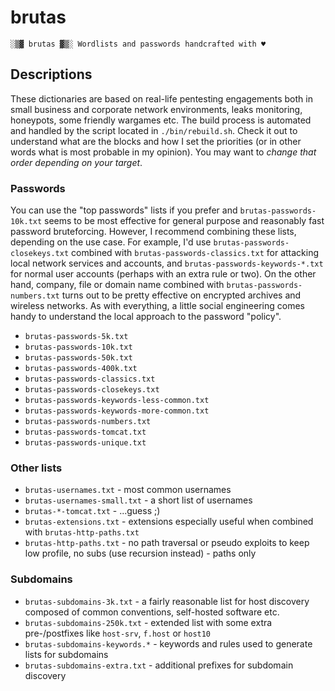 # brutas

    ░▒▓ brutas ▓▒░ Wordlists and passwords handcrafted with ♥

## Descriptions

These dictionaries are based on real-life pentesting engagements both in small business and corporate network environments, leaks monitoring, honeypots, some friendly wargames etc. The build process is automated and handled by the script located in `./bin/rebuild.sh`. Check it out to understand what are the blocks and how I set the priorities (or in other words what is most probable in my opinion). You may want to *change that order depending on your target*.

### Passwords

You can use the "top passwords" lists if you prefer and `brutas-passwords-10k.txt` seems to be most effective for general purpose and reasonably fast password bruteforcing. However, I recommend combining these lists, depending on the use case. For example, I'd use `brutas-passwords-closekeys.txt` combined with `brutas-passwords-classics.txt` for attacking local network services and accounts, and `brutas-passwords-keywords-*.txt` for normal user accounts (perhaps with an extra rule or two). On the other hand, company, file or domain name combined with `brutas-passwords-numbers.txt` turns out to be pretty effective on encrypted archives and wireless networks. As with everything, a little social engineering comes handy to understand the local approach to the password "policy".

* `brutas-passwords-5k.txt`
* `brutas-passwords-10k.txt`
* `brutas-passwords-50k.txt`
* `brutas-passwords-400k.txt`
* `brutas-passwords-classics.txt`
* `brutas-passwords-closekeys.txt`
* `brutas-passwords-keywords-less-common.txt`
* `brutas-passwords-keywords-more-common.txt`
* `brutas-passwords-numbers.txt`
* `brutas-passwords-tomcat.txt`
* `brutas-passwords-unique.txt`

### Other lists

* `brutas-usernames.txt` - most common usernames
* `brutas-usernames-small.txt` - a short list of usernames
* `brutas-*-tomcat.txt` - ...guess ;)
* `brutas-extensions.txt` - extensions especially useful when combined with `brutas-http-paths.txt`
* `brutas-http-paths.txt` - no path traversal or pseudo exploits to keep low profile, no subs (use recursion instead) - paths only

### Subdomains

* `brutas-subdomains-3k.txt` - a fairly reasonable list for host discovery composed of common conventions, self-hosted software etc.
* `brutas-subdomains-250k.txt` - extended list with some extra pre-/postfixes like `host-srv`, `f.host` or `host10`
* `brutas-subdomains-keywords.*` - keywords and rules used to generate lists for subdomains
* `brutas-subdomains-extra.txt` - additional prefixes for subdomain discovery
